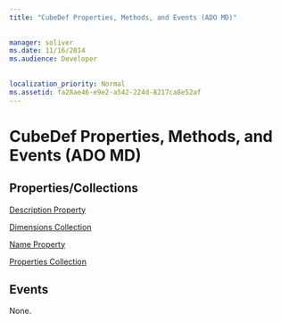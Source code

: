 ```yaml
---
title: "CubeDef Properties, Methods, and Events (ADO MD)"
  
  
manager: soliver
ms.date: 11/16/2014
ms.audience: Developer
 
  
localization_priority: Normal
ms.assetid: fa28ae46-e9e2-a542-224d-8217ca8e52af
---
```


# CubeDef Properties, Methods, and Events (ADO MD)

## Properties/Collections

[Description Property](description-property-ado-md.md)
  
[Dimensions Collection](dimensions-collection-ado-md.md)
  
[Name Property](name-property-ado-md.md)
  
[Properties Collection](properties-collection-ado.md)
  
## Events

None.
  

